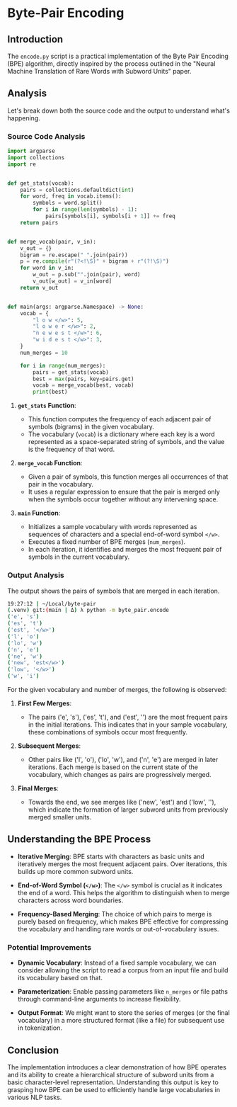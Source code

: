 # Byte-Pair Encoding

## Introduction

The `encode.py` script is a practical implementation of the Byte Pair Encoding (BPE) algorithm, directly inspired by the process outlined in the "Neural Machine Translation of Rare Words with Subword Units" paper. 

## Analysis

Let's break down both the source code and the output to understand what's happening.

### Source Code Analysis

```python
import argparse
import collections
import re


def get_stats(vocab):
    pairs = collections.defaultdict(int)
    for word, freq in vocab.items():
        symbols = word.split()
        for i in range(len(symbols) - 1):
            pairs[symbols[i], symbols[i + 1]] += freq
    return pairs


def merge_vocab(pair, v_in):
    v_out = {}
    bigram = re.escape(" ".join(pair))
    p = re.compile(r"(?<!\S)" + bigram + r"(?!\S)")
    for word in v_in:
        w_out = p.sub("".join(pair), word)
        v_out[w_out] = v_in[word]
    return v_out


def main(args: argparse.Namespace) -> None:
    vocab = {
        "l o w </w>": 5,
        "l o w e r </w>": 2,
        "n e w e s t </w>": 6,
        "w i d e s t </w>": 3,
    }
    num_merges = 10

    for i in range(num_merges):
        pairs = get_stats(vocab)
        best = max(pairs, key=pairs.get)
        vocab = merge_vocab(best, vocab)
        print(best)
```

1. **`get_stats` Function**:
   - This function computes the frequency of each adjacent pair of symbols (bigrams) in the given vocabulary.
   - The vocabulary (`vocab`) is a dictionary where each key is a word represented as a space-separated string of symbols, and the value is the frequency of that word.

2. **`merge_vocab` Function**:
   - Given a pair of symbols, this function merges all occurrences of that pair in the vocabulary.
   - It uses a regular expression to ensure that the pair is merged only when the symbols occur together without any intervening space.

3. **`main` Function**:
   - Initializes a sample vocabulary with words represented as sequences of characters and a special end-of-word symbol `</w>`.
   - Executes a fixed number of BPE merges (`num_merges`).
   - In each iteration, it identifies and merges the most frequent pair of symbols in the current vocabulary.

### Output Analysis

The output shows the pairs of symbols that are merged in each iteration. 

```sh
19:27:12 | ~/Local/byte-pair
(.venv) git:(main | Δ) λ python -m byte_pair.encode
('e', 's')
('es', 't')
('est', '</w>')
('l', 'o')
('lo', 'w')
('n', 'e')
('ne', 'w')
('new', 'est</w>')
('low', '</w>')
('w', 'i')
```

For the given vocabulary and number of merges, the following is observed:

1. **First Few Merges**:
   - The pairs ('e', 's'), ('es', 't'), and ('est', '</w>') are the most frequent pairs in the initial iterations. This indicates that in your sample vocabulary, these combinations of symbols occur most frequently.
   
2. **Subsequent Merges**:
   - Other pairs like ('l', 'o'), ('lo', 'w'), and ('n', 'e') are merged in later iterations. Each merge is based on the current state of the vocabulary, which changes as pairs are progressively merged.

3. **Final Merges**:
   - Towards the end, we see merges like ('new', 'est</w>') and ('low', '</w>'), which indicate the formation of larger subword units from previously merged smaller units.

## Understanding the BPE Process

- **Iterative Merging**: BPE starts with characters as basic units and iteratively merges the most frequent adjacent pairs. Over iterations, this builds up more common subword units.
  
- **End-of-Word Symbol (`</w>`)**: The `</w>` symbol is crucial as it indicates the end of a word. This helps the algorithm to distinguish when to merge characters across word boundaries.

- **Frequency-Based Merging**: The choice of which pairs to merge is purely based on frequency, which makes BPE effective for compressing the vocabulary and handling rare words or out-of-vocabulary issues.

### Potential Improvements

- **Dynamic Vocabulary**: Instead of a fixed sample vocabulary, we can consider allowing the script to read a corpus from an input file and build its vocabulary based on that.
  
- **Parameterization**: Enable passing parameters like `n_merges` or file paths through command-line arguments to increase flexibility.

- **Output Format**: We might want to store the series of merges (or the final vocabulary) in a more structured format (like a file) for subsequent use in tokenization.

## Conclusion

The implementation introduces a clear demonstration of how BPE operates and its ability to create a hierarchical structure of subword units from a basic character-level representation. Understanding this output is key to grasping how BPE can be used to efficiently handle large vocabularies in various NLP tasks.

